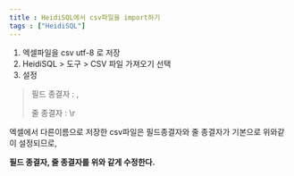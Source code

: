 ```yaml
---
title : HeidiSQL에서 csv파일을 import하기
tags : ["HeidiSQL"]
---
```


1. 엑셀파일을 csv utf-8 로 저장
2. HeidiSQL > 도구 >  CSV 파일 가져오기 선택 
3. 설정
 > 필드 종결자 : ,
 > 
 > 줄 종결자 : \r
 
엑셀에서 다른이름으로 저장한 csv파일은 필드종결자와 줄 종결자가 기본으로 위와같이 설정되므로,

**필드 종결자, 줄 종결자를 위와 같게 수정한다.** 
